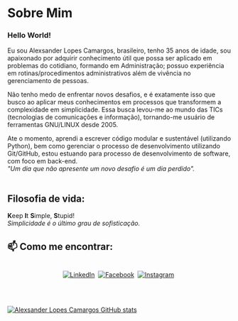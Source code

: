 # Sobre Mim

### Hello World!

Eu sou Alexsander Lopes Camargos, brasileiro, tenho 35 anos de idade, sou apaixonado por adquirir conhecimento útil que possa ser aplicado em problemas do cotidiano, formando em  Administração; possuo experiência em rotinas/procedimentos administrativos além de vivência no gerenciamento de pessoas.

Não tenho medo de enfrentar novos desafios, e é exatamente isso que busco ao aplicar meus conhecimentos em processos que transformem a complexidade em simplicidade. Essa busca levou-me ao mundo das TICs (tecnologias de comunicações e informação), tornando-me usuário de ferramentas GNU/LINUX desde 2005.

Ate o momento, aprendi a escrever código modular e sustentável (utilizando Python), bem como gerenciar o processo de desenvolvimento utilizando Git/GitHub, estou estuando para processo de desenvolvimento de software, com foco em back-end.
<br/>
*"Um dia que não apresente um novo desafio é um dia perdido".*
<br/>
<br/>

## Filosofia de vida:

**K**eep **I**t **S**imple, **S**tupid!
<br/>
*Simplicidade é o último grau de sofisticação.*
<br/>

## 📫 Como me encontrar:
<p align="center">
  <br>
  <a href="https://www.linkedin.com/in/alexcamargos/"><img src="https://img.shields.io/badge/linkedin-%230077B5.svg?&style=for-the-badge&logo=linkedin&logoColor=white" alt="LinkedIn" /></a>&nbsp;
  <a href="https://www.fb.com/alexcamargos"><img src="https://img.shields.io/badge/facebook-%231877F2.svg?&style=for-the-badge&logo=facebook&logoColor=white" alt="Facebook" /></a>&nbsp;
  <a href="https://www.instagram.com/alopescamargos/"><img src="https://img.shields.io/badge/instagram-%23E4405F.svg?&style=for-the-badge&logo=instagram&logoColor=white" alt="Instagram" /></a>&nbsp;
</p>
<br/>
<br/>

[![Alexsander Lopes Camargos GitHub stats](https://github-readme-stats.vercel.app/api?username=alexcamargos&theme=darcula&show_icons=true)](https://github.com/alexcamargos/github-readme-stats)
<br/>
<br/>

<!--
**alexcamargos/alexcamargos** is a ✨ _special_ ✨ repository because its `README.md` (this file) appears on your GitHub profile.

Here are some ideas to get you started:

- 🔭 I’m currently working on ...
- 🌱 I’m currently learning ...
- 👯 I’m looking to collaborate on ...
- 🤔 I’m looking for help with ...
- 💬 Ask me about ...
- 📫 How to reach me: ...
- 😄 Pronouns: ...
- ⚡ Fun fact: ...
-->
